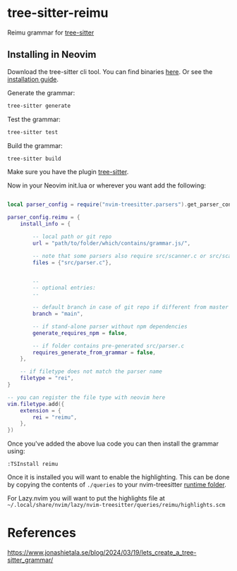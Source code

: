 # tree-sitter-reimu

Reimu grammar for [tree-sitter](https://github.com/tree-sitter/tree-sitter)

## Installing in Neovim

Download the tree-sitter cli tool. You can find binaries [here](https://github.com/tree-sitter/tree-sitter/releases/). Or see the [installation guide](https://tree-sitter.github.io/tree-sitter/creating-parsers#installation).

Generate the grammar:
```sh
tree-sitter generate
```

Test the grammar:
```sh
tree-sitter test
```

Build the grammar:
```sh
tree-sitter build
```

Make sure you have the plugin [tree-sitter](https://github.com/nvim-treesitter/nvim-treesitter).

Now in your Neovim init.lua or wherever you want add the following:
```lua

local parser_config = require("nvim-treesitter.parsers").get_parser_configs()

parser_config.reimu = {
    install_info = {

        -- local path or git repo
        url = "path/to/folder/which/contains/grammar.js/",

        -- note that some parsers also require src/scanner.c or src/scanner.cc
        files = {"src/parser.c"},


        --
        -- optional entries:
        --

        -- default branch in case of git repo if different from master
        branch = "main",

        -- if stand-alone parser without npm dependencies
        generate_requires_npm = false,

        -- if folder contains pre-generated src/parser.c
        requires_generate_from_grammar = false,
    },

    -- if filetype does not match the parser name
    filetype = "rei",
}

-- you can register the file type with neovim here
vim.filetype.add({
    extension = {
        rei = "reimu",
    },
})
```

Once you've added the above lua code you can then install the grammar using:
```
:TSInstall reimu
```

Once it is installed you will want to enable the highlighting. This can be done by copying the contents of `./queries` to your nvim-treesitter [runtime folder](https://github.com/nvim-treesitter/nvim-treesitter?tab=readme-ov-file#adding-queries).

For Lazy.nvim you will want to put the highlights file at `~/.local/share/nvim/lazy/nvim-treesitter/queries/reimu/highlights.scm`


# References

https://www.jonashietala.se/blog/2024/03/19/lets_create_a_tree-sitter_grammar/
